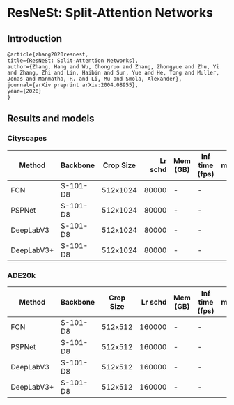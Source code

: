 # ResNeSt: Split-Attention Networks

## Introduction

```
@article{zhang2020resnest,
title={ResNeSt: Split-Attention Networks},
author={Zhang, Hang and Wu, Chongruo and Zhang, Zhongyue and Zhu, Yi and Zhang, Zhi and Lin, Haibin and Sun, Yue and He, Tong and Muller, Jonas and Manmatha, R. and Li, Mu and Smola, Alexander},
journal={arXiv preprint arXiv:2004.08955},
year={2020}
}
```

## Results and models

### Cityscapes
| Method | Backbone | Crop Size | Lr schd | Mem (GB) | Inf time (fps) | mIoU  | mIoU(ms+flip) |                                                                                                                                                                                        download                                                                                                                                                                                        |
|--------|----------|-----------|--------:|----------|----------------|------:|--------------:|----------------------------------------------------------------------------------------------------------------------------------------------------------------------------------------------------------------------------------------------------------------------------------------------------------------------------------------------------------------------------------------|
| FCN    | S-101-D8 | 512x1024  |   80000 | -        | -              | - |         - | [model]() &#124; [log]() |
| PSPNet    | S-101-D8 | 512x1024  |   80000 | -        | -              | - |         - | [model]() &#124; [log]() |
| DeepLabV3    | S-101-D8 | 512x1024  |   80000 | -        | -              | - |         - | [model]() &#124; [log]() |
| DeepLabV3+    | S-101-D8 | 512x1024  |   80000 | -        | -              | - |         - | [model]() &#124; [log]() |

### ADE20k
| Method | Backbone | Crop Size | Lr schd | Mem (GB) | Inf time (fps) | mIoU  | mIoU(ms+flip) |                                                                                                                                                                                        download                                                                                                                                                                                        |
|--------|----------|-----------|--------:|----------|----------------|------:|--------------:|----------------------------------------------------------------------------------------------------------------------------------------------------------------------------------------------------------------------------------------------------------------------------------------------------------------------------------------------------------------------------------------|
| FCN    | S-101-D8 | 512x512  |   160000 | -        | -              | - |         - | [model]() &#124; [log]() |
| PSPNet    | S-101-D8 | 512x512  |   160000 | -        | -              | - |         - | [model]() &#124; [log]() |
| DeepLabV3    | S-101-D8 | 512x512  |   160000 | -        | -              | - |         - | [model]() &#124; [log]() |
| DeepLabV3+    | S-101-D8 | 512x512  |   160000 | -        | -              | - |         - | [model]() &#124; [log]() |
